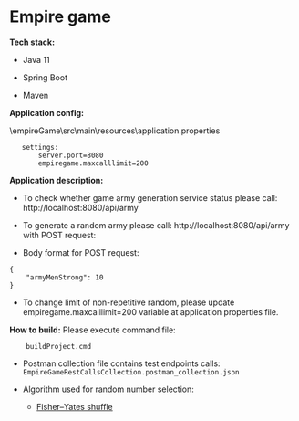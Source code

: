 # Empire game

**Tech stack:**

- Java 11

- Spring Boot

- Maven

**Application config:**

\empireGame\src\main\resources\application.properties

 ```
	settings:
		server.port=8080
		empiregame.maxcalllimit=200
```
		
**Application description:**

- To check whether game army generation service status please call: http://localhost:8080/api/army


- To generate a random army please call: http://localhost:8080/api/army with POST request:
- Body format for POST request:
```		
{
	"armyMenStrong": 10
}
```
   
- To change limit of non-repetitive random, please update empiregame.maxcalllimit=200 variable at application properties file.

**How to build:**
Please execute command file:
```
	buildProject.cmd
```

- Postman collection file contains test endpoints calls: 
`EmpireGameRestCallsCollection.postman_collection.json`


- Algorithm used for random number selection:
  - [Fisher–Yates shuffle](https://en.wikipedia.org/wiki/Fisher%E2%80%93Yates_shuffle)



